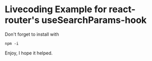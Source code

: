 # Livecoding Example for react-router's useSearchParams-hook

Don't forget to install with
```
npm -i
```
Enjoy, I hope it helped.
